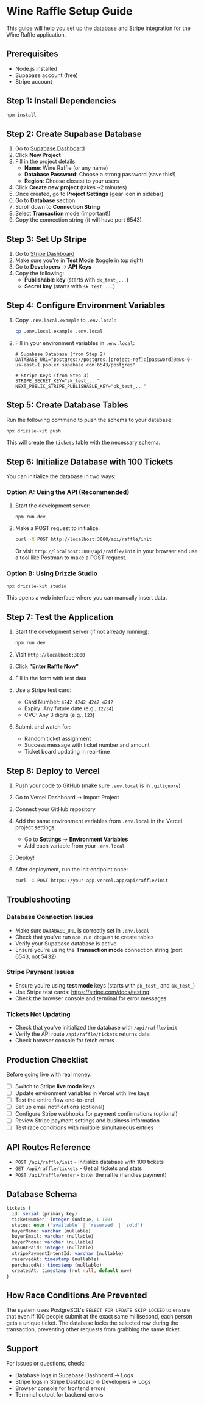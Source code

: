 # Wine Raffle Setup Guide

This guide will help you set up the database and Stripe integration for the Wine Raffle application.

## Prerequisites

- Node.js installed
- Supabase account (free)
- Stripe account

## Step 1: Install Dependencies

```bash
npm install
```

## Step 2: Create Supabase Database

1. Go to [Supabase Dashboard](https://supabase.com/dashboard)
2. Click **New Project**
3. Fill in the project details:
   - **Name**: Wine Raffle (or any name)
   - **Database Password**: Choose a strong password (save this!)
   - **Region**: Choose closest to your users
4. Click **Create new project** (takes ~2 minutes)
5. Once created, go to **Project Settings** (gear icon in sidebar)
6. Go to **Database** section
7. Scroll down to **Connection String**
8. Select **Transaction** mode (important!)
9. Copy the connection string (it will have port 6543)

## Step 3: Set Up Stripe

1. Go to [Stripe Dashboard](https://dashboard.stripe.com/)
2. Make sure you're in **Test Mode** (toggle in top right)
3. Go to **Developers** → **API Keys**
4. Copy the following:
   - **Publishable key** (starts with `pk_test_...`)
   - **Secret key** (starts with `sk_test_...`)

## Step 4: Configure Environment Variables

1. Copy `.env.local.example` to `.env.local`:
   ```bash
   cp .env.local.example .env.local
   ```

2. Fill in your environment variables in `.env.local`:
   ```env
   # Supabase Database (from Step 2)
   DATABASE_URL="postgres://postgres.[project-ref]:[password]@aws-0-us-east-1.pooler.supabase.com:6543/postgres"

   # Stripe Keys (from Step 3)
   STRIPE_SECRET_KEY="sk_test_..."
   NEXT_PUBLIC_STRIPE_PUBLISHABLE_KEY="pk_test_..."
   ```

## Step 5: Create Database Tables

Run the following command to push the schema to your database:

```bash
npx drizzle-kit push
```

This will create the `tickets` table with the necessary schema.

## Step 6: Initialize Database with 100 Tickets

You can initialize the database in two ways:

### Option A: Using the API (Recommended)

1. Start the development server:
   ```bash
   npm run dev
   ```

2. Make a POST request to initialize:
   ```bash
   curl -X POST http://localhost:3000/api/raffle/init
   ```

   Or visit `http://localhost:3000/api/raffle/init` in your browser and use a tool like Postman to make a POST request.

### Option B: Using Drizzle Studio

```bash
npx drizzle-kit studio
```

This opens a web interface where you can manually insert data.

## Step 7: Test the Application

1. Start the development server (if not already running):
   ```bash
   npm run dev
   ```

2. Visit `http://localhost:3000`

3. Click **"Enter Raffle Now"**

4. Fill in the form with test data

5. Use a Stripe test card:
   - Card Number: `4242 4242 4242 4242`
   - Expiry: Any future date (e.g., `12/34`)
   - CVC: Any 3 digits (e.g., `123`)

6. Submit and watch for:
   - Random ticket assignment
   - Success message with ticket number and amount
   - Ticket board updating in real-time

## Step 8: Deploy to Vercel

1. Push your code to GitHub (make sure `.env.local` is in `.gitignore`)

2. Go to Vercel Dashboard → Import Project

3. Connect your GitHub repository

4. Add the same environment variables from `.env.local` in the Vercel project settings:
   - Go to **Settings** → **Environment Variables**
   - Add each variable from your `.env.local`

5. Deploy!

6. After deployment, run the init endpoint once:
   ```bash
   curl -X POST https://your-app.vercel.app/api/raffle/init
   ```

## Troubleshooting

### Database Connection Issues

- Make sure `DATABASE_URL` is correctly set in `.env.local`
- Check that you've run `npm run db:push` to create tables
- Verify your Supabase database is active
- Ensure you're using the **Transaction mode** connection string (port 6543, not 5432)

### Stripe Payment Issues

- Ensure you're using **test mode** keys (starts with `pk_test_` and `sk_test_`)
- Use Stripe test cards: https://stripe.com/docs/testing
- Check the browser console and terminal for error messages

### Tickets Not Updating

- Check that you've initialized the database with `/api/raffle/init`
- Verify the API route `/api/raffle/tickets` returns data
- Check browser console for fetch errors

## Production Checklist

Before going live with real money:

- [ ] Switch to Stripe **live mode** keys
- [ ] Update environment variables in Vercel with live keys
- [ ] Test the entire flow end-to-end
- [ ] Set up email notifications (optional)
- [ ] Configure Stripe webhooks for payment confirmations (optional)
- [ ] Review Stripe payment settings and business information
- [ ] Test race conditions with multiple simultaneous entries

## API Routes Reference

- `POST /api/raffle/init` - Initialize database with 100 tickets
- `GET /api/raffle/tickets` - Get all tickets and stats
- `POST /api/raffle/enter` - Enter the raffle (handles payment)

## Database Schema

```typescript
tickets {
  id: serial (primary key)
  ticketNumber: integer (unique, 1-100)
  status: enum ('available' | 'reserved' | 'sold')
  buyerName: varchar (nullable)
  buyerEmail: varchar (nullable)
  buyerPhone: varchar (nullable)
  amountPaid: integer (nullable)
  stripePaymentIntentId: varchar (nullable)
  reservedAt: timestamp (nullable)
  purchasedAt: timestamp (nullable)
  createdAt: timestamp (not null, default now)
}
```

## How Race Conditions Are Prevented

The system uses PostgreSQL's `SELECT FOR UPDATE SKIP LOCKED` to ensure that even if 100 people submit at the exact same millisecond, each person gets a unique ticket. The database locks the selected row during the transaction, preventing other requests from grabbing the same ticket.

## Support

For issues or questions, check:
- Database logs in Supabase Dashboard → Logs
- Stripe logs in Stripe Dashboard → Developers → Logs
- Browser console for frontend errors
- Terminal output for backend errors
